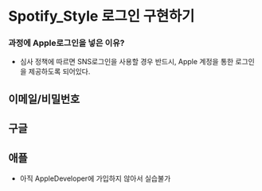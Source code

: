 #  Spotify_Style 로그인 구현하기
###  과정에 Apple로그인을 넣은 이유?
- 심사 정책에 따르면 SNS로그인을 사용할 경우 반드시, Apple 계정을 통한 로그인을 제공하도록 되어있다.

## 이메일/비밀번호

##  구글

## 애플
- 아직 AppleDeveloper에 가입하지 않아서 실습불가



